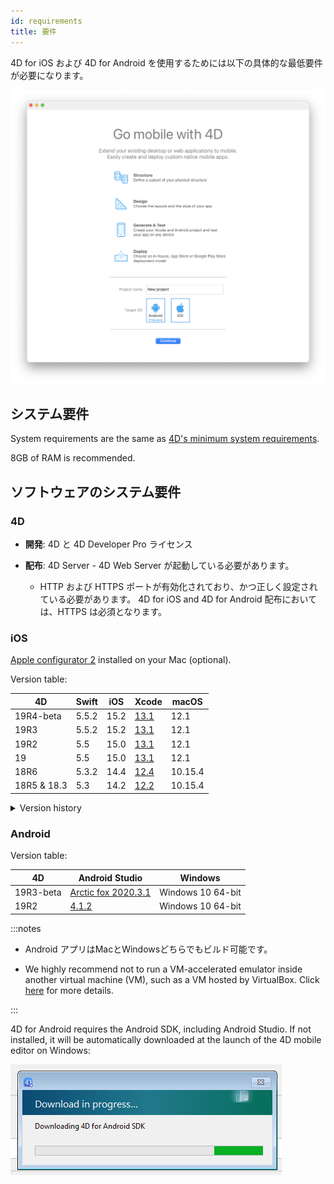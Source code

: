 ```yaml
---
id: requirements
title: 要件
---
```


4D for iOS および 4D for Android を使用するためには以下の具体的な最低要件が必要になります。

![Welcome page](img/welcome-page.png)


## システム要件

System requirements are the same as [4D's minimum system requirements](https://us.4d.com/product-download/Feature-Release).

8GB of RAM is recommended.


## ソフトウェアのシステム要件

### 4D

- **開発**: 4D と 4D Developer Pro ライセンス

- **配布**: 4D Server - 4D Web Server が起動している必要があります。
    - HTTP および HTTPS ポートが有効化されており、かつ正しく設定されている必要があります。 4D for iOS and 4D for Android 配布においては、HTTPS は必須となります。


### iOS

[Apple configurator 2](https://itunes.apple.com/us/app/apple-configurator-2/id1037126344) installed on your Mac (optional).

Version table:

| 4D          | Swift | iOS  | Xcode                                                                                                             | macOS   |
| ----------- | ----- | ---- | ----------------------------------------------------------------------------------------------------------------- | ------- |
| 19R4-beta   | 5.5.2 | 15.2 | [13.1](https://developer.apple.com/services-account/download?path=/Developer_Tools/Xcode_13.2.1/Xcode_13.2.1.xip) | 12.1    |
| 19R3        | 5.5.2 | 15.2 | [13.1](https://developer.apple.com/services-account/download?path=/Developer_Tools/Xcode_13.2.1/Xcode_13.2.1.xip) | 12.1    |
| 19R2        | 5.5   | 15.0 | [13.1](https://developer.apple.com/services-account/download?path=/Developer_Tools/Xcode_13/Xcode_13.1.xip)       | 12.1    |
| 19          | 5.5   | 15.0 | [13.1](https://developer.apple.com/services-account/download?path=/Developer_Tools/Xcode_13/Xcode_13.1.xip)       | 12.1    |
| 18R6        | 5.3.2 | 14.4 | [12.4](https://developer.apple.com/services-account/download?path=/Developer_Tools/Xcode_12.4/Xcode_12.4.xip)     | 10.15.4 |
| 18R5 & 18.3 | 5.3   | 14.2 | [12.2](https://developer.apple.com/services-account/download?path=/Developer_Tools/Xcode_12.2/Xcode_12.2.xip)     | 10.15.4 |

<details><summary>Version history</summary>

| 4D   | Swift | iOS  | Xcode  | macOS   |
| ---- | ----- | ---- | ------ | ------- |
| 18R4 | 5.3   | 14.0 | 12.0   | 10.15.4 |
| 18R3 | 5.2.4 | 13.5 | 11.5   | 10.15.2 |
| 18.2 | 5.2   | 13.4 | 11.4   | 10.15.2 |
| 18.1 | 5.1.3 | 13.3 | 11.3.1 | 10.14.4 |
| 18R2 | 5.1.3 | 13.3 | 11.3.1 | 10.14.4 |
| 18   | 5.1   | 13.2 | 11.2   | 10.14.4 |
| 17R6 | 5.0   | 12.2 | 10.2.1 | 10.14.4 |
| 17R5 | 4.2.1 | 12.2 | 10.2   | 10.14.3 |
| 17R4 | 4.2.1 | 12   | 10.1   | 10.13.6 |
| 17R3 | 4.2   | 12   | 10.0   | 10.13.6 |
| 17R2 | 4.1.2 | 11.4 | 9.4    | 10.13.2 |
| 17R2 | 4.1   | 11.3 | 9.3.1  | 10.13.2 |
</details>

### Android

Version table:

| 4D        | Android Studio                                                      | Windows           |
| --------- | ------------------------------------------------------------------- | ----------------- |
| 19R3-beta | [Arctic fox 2020.3.1](https://developer.android.com/studio/archive) | Windows 10 64-bit |
| 19R2      | [4.1.2](https://developer.android.com/studio/archive)               | Windows 10 64-bit |

:::notes

- Android アプリはMacとWindowsどちらでもビルド可能です。

- We highly recommend not to run a VM-accelerated emulator inside another virtual machine (VM), such as a VM hosted by VirtualBox. Click [here](https://developer.android.com/studio/run/emulator-acceleration) for more details.

:::

4D for Android requires the Android SDK, including Android Studio. If not installed, it will be automatically downloaded at the launch of the 4D mobile editor on Windows:

![sdk](img/install-android.png)








